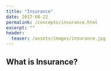 ```yaml
---
title: "Insurance"
date: 2017-08-22
permalink: /concepts/insurance.html
excerpt: ""
header:
  teaser: /assets/images/insurance.jpg
---
```


## What is Insurance?
